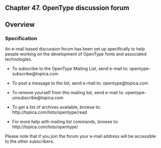 <div xmlns="http://www.w3.org/1999/xhtml" role="" class="chapter"><div class="titlepage"><div><div><h2 class="title"><a name="chapter.discussion_forum"></a>Chapter 47. OpenType discussion forum</h2></div></div></div><div role="fragment" class="section"><div class="titlepage"><div><div><h2 class="title" style="clear: both"><a name="idm80788196224"></a>Overview</h2></div></div></div><div role="specification" class="section"><div class="titlepage"><div><div><h3 class="title"><a name="section.47.1.1"></a>Specification</h3></div></div></div><p role="">An e-mail based discussion forum has been set up
	  specifically to help people working on the development of
	  OpenType fonts and associated technologies.</p><div role="" class="itemizedlist"><ul class="itemizedlist" style="list-style-type: disc; "><li role="" class="listitem"><p role="">To subscribe to the OpenType Mailing List, send
	      e-mail to: opentype-subscribe@topica.com</p></li><li role="" class="listitem"><p role="">To post a message to the list, send e-mail to:
	    opentype@topica.com</p></li><li role="" class="listitem"><p role="">To remove yourself from this mailing list, send
	    e-mail to: opentype-unsubscribe@topica.com</p></li><li role="" class="listitem"><p role="">To get a list of archives available, browse to:
	    http://topica.com/lists/opentype/read</p></li><li role="" class="listitem"><p role="">For more help with mailing list commands, browse to:
	    http://topica.com/lists/opentype/</p></li></ul></div><p role="">Please note that if you join the forum your e-mail
	  address will be accessible to the other subscribers.</p></div></div></div>